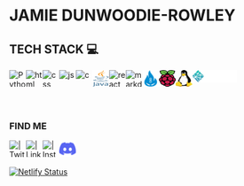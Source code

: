 # JAMIE DUNWOODIE-ROWLEY


## TECH STACK   💻

<div>
<img align="left" alt="  Python" width="30px" height = "30" src="https://upload.wikimedia.org/wikipedia/commons/1/1f/Python_logo_01.svg" /> 


<img align="left" alt="html" width="30px" height = "30" src="https://upload.wikimedia.org/wikipedia/commons/3/38/HTML5_Badge.svg" /> 

<img align="left" alt="css" width="30px" height = "30" src="https://upload.wikimedia.org/wikipedia/commons/6/62/CSS3_logo.svg" /> 

<img align="left" alt="js" width="30px" height = "30" src="https://upload.wikimedia.org/wikipedia/commons/9/99/Unofficial_JavaScript_logo_2.svg" /> 

<img align="left" alt="c" width="30px" height = "30" src="https://upload.wikimedia.org/wikipedia/commons/1/19/C_Logo.png" /> 

<img align="left" alt="java" width="30px" height = "30" src="img/java.svg" /> 

<img align="left" alt="react" width="30px" height = "30" src="https://upload.wikimedia.org/wikipedia/commons/a/a7/React-icon.svg" /> 


<img align="left" alt="markdown" width="30px" height = "30" src="https://upload.wikimedia.org/wikipedia/commons/4/41/1280px_Markdown_with_White_Background.png" /> 

<img align="left" alt="ardwino" width="30px" height = "30" src="img/ardwino.png" /> 

<img align="left" alt="raspbery-pi" width="30px" height = "30" src="img/rasp2.svg" /> 

<img align="left" alt="linx" width="30px" height = "30" src="img/linux.png" /> 



<!-- put at end as there is a large left section to this immage -->
<img align="left" alt="html" width="80px" src="img/netlify.png" /> 

</div>

<br>
<br>
<br>
<br>


<!---

this is where find me content starts...

--->

### FIND ME


<!-- 

website when i have a good website (orthou there is a github website thingy so idk if this will be good!)

[<img align="left" alt="" width="22px" src="https://upload.wikimedia.org/wikipedia/commons/thumb/c/c0/Gnome-emblem-web.svg/100px-Gnome-emblem-web.svg.png" />][website] -->

[<img align="left" alt=" | Twitter" width="30px" height = "30" src="https://upload.wikimedia.org/wikipedia/sco/9/9f/Twitter_bird_logo_2012.svg" />][twitter]

[<img align="left" alt=" | LinkedIn" width="30px" height = "30" src="https://upload.wikimedia.org/wikipedia/commons/c/ca/LinkedIn_logo_initials.png" />][linkedin]

[<img align="left" alt=" | Instagram" width="30px" height = "30" src="https://upload.wikimedia.org/wikipedia/commons/9/96/Instagram.svg" />][instagram]

[<img align="left" alt=" | discord" width="30px" height = "30" src="img/discord2.svg" />][discord]



<br />
<br />

<!-- [website]: https:/webaddress when ready -->
[twitter]: https://twitter.com/Jamiedunwoodie
[instagram]: https://www.instagram.com/jamiedunwoodie/
[linkedin]: https://nz.linkedin.com/in/jamie-dunwoodie-rowley-960287223
[discord]: https://discordapp.com/users/jambles#5467






[![Netlify Status](https://api.netlify.com/api/v1/badges/89a31867-a7a7-4980-96fe-906a260a6085/deploy-status)](https://app.netlify.com/sites/jaorow/deploys)
